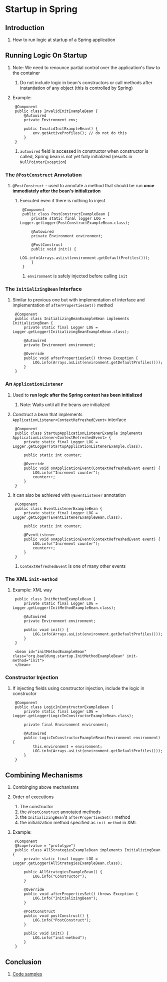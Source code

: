 # Startup in Spring #
## Introduction ##
1. How to run logic at startup of a Spring application

## Running Logic On Startup ##
1. Note: We need to renounce partial control over the application's flow to the container
	1. Do not include logic in bean's constructors or call methods after instantiation of any object (this is controlled by Spring)
2. Example:

		@Component
		public class InvalidInitExampleBean {
			@Autowired
			private Environment env;

			public InvalidInitExampleBean() {
				env.getActiveProfiles(); // do not do this
			}
		}

	1. `autowired` field is accessed in constructor when constructor is called, Spring bean is not yet fully initialized (results in `NullPointerException`)

### The `@PostConstruct` Annotation ###
1. `@PostConstruct` - used to annotate a method that should be run **once immediately after the bean's initialization**
	1. Executed even if there is nothing to inject

			@Component
			public class PostConstructExampleBean {
				private static final logger LOG = Logger.getLogger(PostConstructExampleBean.class);

				@Autowired
				private Environment environment;

				@PostConstruct
				public void init() {
					LOG.info(Arrays.asList(environment.getDefaultProfiles()));
				}
			}

		1. `environment` is safely injected before calling `init`

### The `InitializingBean` Interface ###
1. Similar to previous one but with implementation of interface and implementation of `afterPropertiesSet()` method

		@Component
		public class InitializingBeanExampleBean implements InitializingBean {
			private static final Logger LOG = Logger.getLogger(InitializingBeanExampleBean.class);

			@Autowired
			private Environment environment;

			@Override
			public void afterPropertiesSet() throws Exception {
				LOG.info(Arrays.asList(environment.getDefaultProfiles()));
			}
		}

### An `ApplicationListener` ###
1. Used to **run logic after the Spring context has been initialized**
	1. Note: Waits until all the beans are initialized
2. Construct a bean that implements `ApplicationListener<ContextRefreshedEvent>` interface

		@Component
		public class StartupApplicationListenerExample implements ApplicationListener<ContextRefreshedEvent> {
			private static final Logger LOG = Logger.getLogger(StartupApplicationListenerExample.class);

			public static int counter;

			@Override
			public void onApplicationEvent(ContextRefreshedEvent event) {
				LOG.info("Increment counter");
				counter++;
			}
		}

3. It can also be achieved with `@EventListener` annotation

		@Component
		public class EventListenerExampleBean {
			private static final Logger LOG = Logger.getLogger(EventListenerExampleBean.class);

			public static int counter;

			@EventListener
			public void onApplicationEvent(ContextRefreshedEvent event) {
				LOG.info("Increment counter");
				counter++;
			}
		}

	1. `ContextRefreshedEvent` is one of many other events

### The XML `init-method` ###
1. Example: XML way

		public class InitMethodExampleBean {
			private static final Logger LOG = Logger.getLogger(InitMethodExampleBean.class);

			@Autowired
			private Environment environment;

			public void init() {
				LOG.info(Arrays.asList(environment.getDefaultProfiles()));
			}
		}

		<bean id="initMethodExampleBean" class="org.baeldung.startup.InitMethodExampleBean" init-method="init">
		</bean>

### Constructor Injection ###
1. If injecting fields using constructor injection, include the logic in constructor

		@Component
		public class LogicInConstructorExampleBean {
			private static final Logger LOG = Logger.getLogger(LogicInConstructorExampleBean.class);

			private final Environment environment;

			@Autowired
			public LogicInConstructorExampleBean(Environment environment) {
				this.environment = environment;
				LOG.info(Arrays.asList(environment.getDefaultProfiles()));
			}
		}

## Combining Mechanisms ##
1. Combinging above mechanisms
2. Order of executions
	1. The constructor
	2. the `@PostConstruct` annotated methods
	3. the `InitializingBean`'s `afterPropertiesSet()` method
	4. the initialization method specified as `init-method` in XML
3. Example:

		@Component
		@Scope(value = "prototype")
		public class AllStrategiesExampleBean implements InitializingBean {
			private static final Logger LOG = Logger.getLogger(AllStrategiesExampleBean.class);

			public AllStrategiesExampleBean() {
				LOG.info("Constructor");
			}

			@Override
			public void afterPropertiesSet() throws Exception {
				LOG.info("InitializingBean");
			}

			@PostConstruct
			public void postConstruct() {
				LOG.info("PostConstruct");
			}

			public void init() {
				LOG.info("init-method");
			}
		}

## Conclusion ##
1. [Code samples](https://github.com/eugenp/tutorials/tree/master/spring-all)